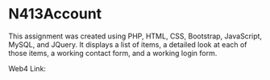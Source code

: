 # N413Account

This assignment was created using PHP, HTML, CSS, Bootstrap, JavaScript, MySQL, and JQuery. It displays a list of items, a detailed look at each of those items, a working contact form, and a working login form. 

Web4 Link: 
